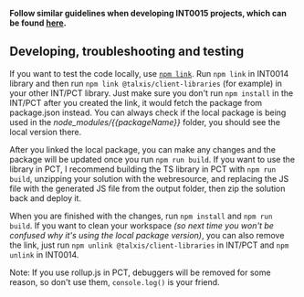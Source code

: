 __Follow similar guidelines when developing INT0015 projects, which can be found [here](https://dev.azure.com/thenetworg/INT0015/_wiki/wikis/INT0015.wiki/4076/Developing).__

## Developing, troubleshooting and testing

If you want to test the code locally, use [`npm link`](https://docs.npmjs.com/cli/v9/commands/npm-link). Run `npm link` in INT0014 library and then run `npm link @talxis/client-libraries` (for example) in your other INT/PCT library. Just make sure you don't run `npm install` in the INT/PCT after you created the link, it would fetch the package from package.json instead. You can always check if the local package is being used in the *node_modules/{{packageName}}* folder, you should see the local version there.

After you linked the local package, you can make any changes and the package will be updated once you run `npm run build`. If you want to use the library in PCT, I recommend building the TS library in PCT with `npm run build`, unzipping your solution with the webresource, and replacing the JS file with the generated JS file from the output folder, then zip the solution back and deploy it.

When you are finished with the changes, run `npm install` and `npm run build`. If you want to clean your workspace *(so next time you won't be confused why it's using the local package version)*, you can also remove the link, just run `npm unlink @talxis/client-libraries` in INT/PCT and `npm unlink` in INT0014.

Note: If you use rollup.js in PCT, debuggers will be removed for some reason, so don't use them, `console.log()` is your friend.
